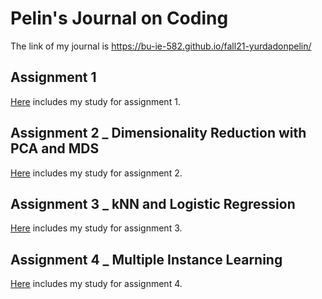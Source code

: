 # Pelin's Journal on Coding

The link of my journal is https://bu-ie-582.github.io/fall21-yurdadonpelin/ 

## Assignment 1
[Here](Assignment_1.html) includes my study for assignment 1.

## Assignment 2 _ Dimensionality Reduction with PCA and MDS
[Here](Assignment2_DimensionalityReduction.html) includes my study for assignment 2.

## Assignment 3 _ kNN and Logistic Regression
[Here](Assignment3.html) includes my study for assignment 3.

## Assignment 4 _ Multiple Instance Learning
[Here](Assignment_4_BagLevelAggregation.html) includes my study for assignment 4.

